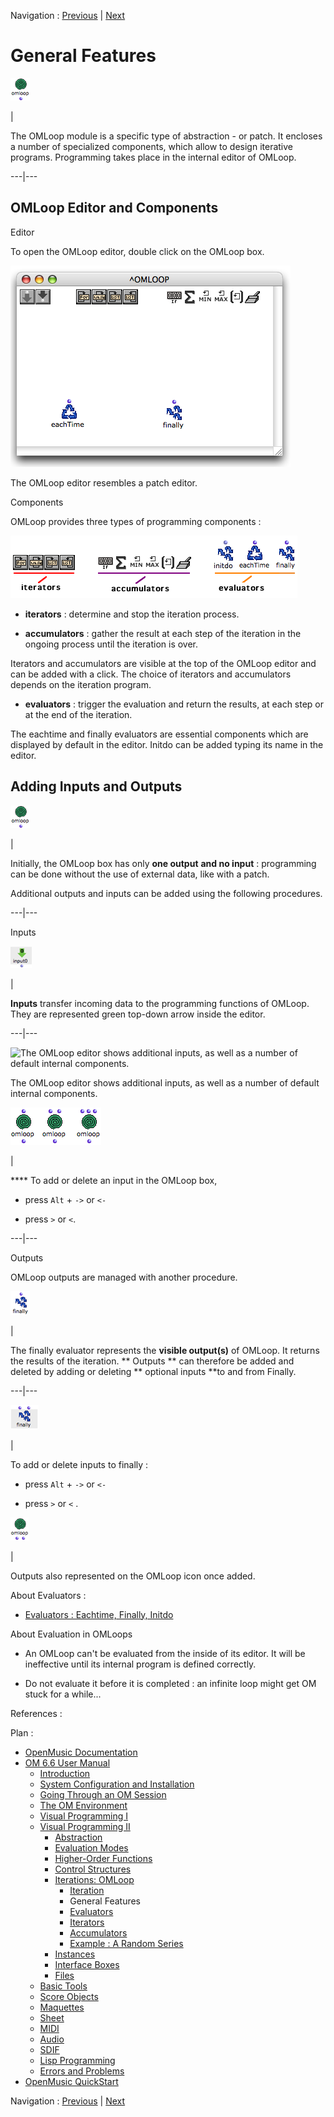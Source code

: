 
Navigation : [Previous](LoopIntro "page précédente\(Iteration\)")
| [Next](LoopEvaluators "Next\(Evaluators\)")

# General Features

![](../res/omloop2_icon.png)

|

The OMLoop module is a specific type of abstraction - or patch. It encloses a
number of specialized components, which allow to design iterative programs.
Programming takes place in the internal editor of OMLoop.  
  
---|---  
  
## OMLoop Editor and Components

Editor

To open the OMLoop editor, double click on the OMLoop box.

![The OMLoop editor resembles a patch editor.](../res/loopeditor.png)

The OMLoop editor resembles a patch editor.

Components

OMLoop provides three types of programming components :

![](../res/loopcomponents1.png)

  * **iterators** : determine and stop the iteration process.

  * **accumulators** : gather the result at each step of the iteration in the ongoing process until the iteration is over.

Iterators and accumulators are visible at the top of the OMLoop editor and can
be added with a click. The choice of iterators and accumulators depends on the
iteration program.

  * **evaluators** : trigger the evaluation and return the results, at each step or at the end of the iteration. 

The  eachtime and  finally evaluators are essential components which are
displayed by default in the editor.  Initdo can be added typing its name in
the editor.

## Adding Inputs and Outputs

![](../res/omloop2_icon.png)

|

Initially, the OMLoop box has only **one output** **and no input** :
programming can be done without the use of external data, like with a patch.

Additional outputs and inputs can be added using the following procedures.  
  
---|---  
  
Inputs

![](../res/inputloop_icon.png)

|

**Inputs** transfer incoming data to the programming functions of OMLoop. They
are represented green top-down arrow inside the editor.  
  
---|---  
  
![The OMLoop editor shows additional inputs, as well as a number of default
internal components.](../res/addinputsloop.png)

The OMLoop editor shows additional inputs, as well as a number of default
internal components.

![](../res/omloop-box.png)

|

**** To add or delete an input in the OMLoop box,

  * press `Alt` +  `->` or `<-`

  * press  `>` or `<`.

  
  
---|---  
  
Outputs

OMLoop outputs are managed with another procedure.

![](../res/finally-box_icon.png)

|

The finally evaluator represents the  **visible output(s)** of OMLoop. It
returns the results of the iteration. ** Outputs ** can therefore be added and
deleted by adding or deleting ** optional inputs **to and from Finally.  
  
---|---  
  
![](../res/finally-box2_icon.png)

|

To add or delete inputs to  finally :

  * press `Alt` \+ `->` or `<- `

  * press `>` or `<` .

  
  
![](../res/addoutloop_icon.png)

|

Outputs also represented on the OMLoop icon once added.  
  
About Evaluators :

  * [Evaluators : Eachtime, Finally, Initdo](LoopEvaluators)

About Evaluation in OMLoops

  * An OMLoop can't be evaluated from the inside of its editor. It will be ineffective until its internal program is defined correctly. 

  * Do not evaluate it before it is completed : an infinite loop might get OM stuck for a while...

References :

Plan :

  * [OpenMusic Documentation](OM-Documentation)
  * [OM 6.6 User Manual](OM-User-Manual)
    * [Introduction](00-Sommaire)
    * [System Configuration and Installation](Installation)
    * [Going Through an OM Session](Goingthrough)
    * [The OM Environment](Environment)
    * [Visual Programming I](BasicVisualProgramming)
    * [Visual Programming II](AdvancedVisualProgramming)
      * [Abstraction](Abstraction)
      * [Evaluation Modes](EvalModes)
      * [Higher-Order Functions](HighOrder)
      * [Control Structures](Control)
      * [Iterations: OMLoop](OMLoop)
        * [Iteration](LoopIntro)
        * General Features
        * [Evaluators](LoopEvaluators)
        * [Iterators](LoopIterators)
        * [Accumulators](LoopAccumulators)
        * [Example : A Random Series](LoopExample)
      * [Instances](Instances)
      * [Interface Boxes](InterfaceBoxes)
      * [Files](Files)
    * [Basic Tools](BasicObjects)
    * [Score Objects](ScoreObjects)
    * [Maquettes](Maquettes)
    * [Sheet](Sheet)
    * [MIDI](MIDI)
    * [Audio](Audio)
    * [SDIF](SDIF)
    * [Lisp Programming](Lisp)
    * [Errors and Problems](errors)
  * [OpenMusic QuickStart](QuickStart-Chapters)

Navigation : [Previous](LoopIntro "page précédente\(Iteration\)")
| [Next](LoopEvaluators "Next\(Evaluators\)")

